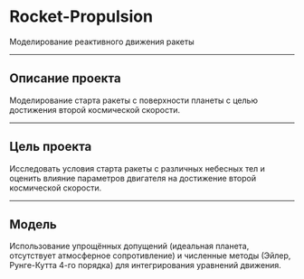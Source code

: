 # Rocket-Propulsion

Моделирование реактивного движения ракеты

---

## Описание проекта

Моделирование старта ракеты с поверхности планеты с целью достижения второй космической скорости.

---

## Цель проекта

Исследовать условия старта ракеты с различных небесных тел и оценить влияние параметров двигателя на достижение второй космической скорости.

---

## Модель

Использование упрощённых допущений (идеальная планета, отсутствует атмосферное сопротивление) и численные методы (Эйлер, Рунге-Кутта 4-го порядка) для интегрирования уравнений движения.
